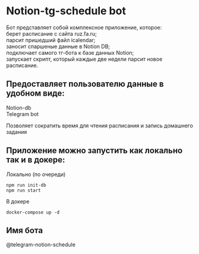 # Notion-tg-schedule bot

Бот представляет собой комплексное приложение, которое: \
берет расписание с сайта ruz.fa.ru; \
парсит пришедший файл icalendar; \
заносит спаршеные данные в Notion DB; \
подключает самого тг-бота к базе данных Notion; \
запускает скрипт, который каждые две недели парсит новое расписание.

## Предоставляет пользователю данные в удобном виде:
Notion-db \
Telegram bot

Позволяет сократить время для чтения расписания и запись домашнего задания


## Приложение можно запустить как локально так и в докере:

Локально (по очереди)
```
npm run init-db
npm run start
```

В докере

```
docker-compose up -d
```

## Имя бота
@telegram-notion-schedule
